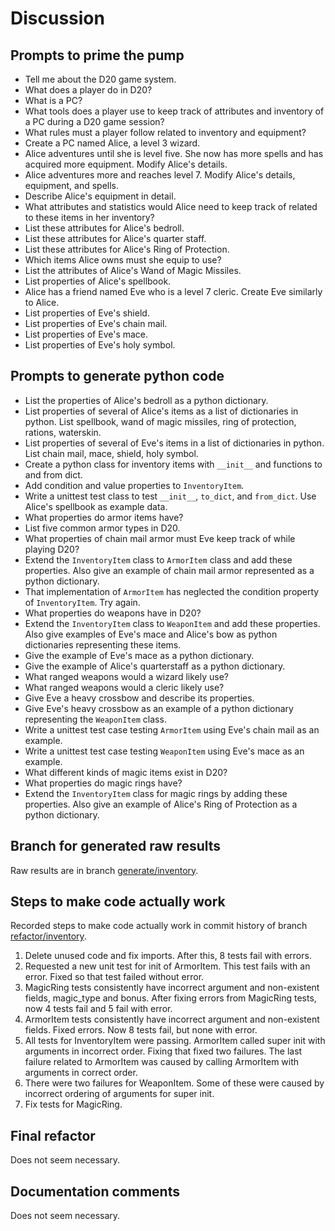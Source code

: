 # Discussion

## Prompts to prime the pump

- Tell me about the D20 game system.
- What does a player do in D20?
- What is a PC?
- What tools does a player use to keep track of attributes and inventory of a PC during a D20 game session?
- What rules must a player follow related to inventory and equipment?
- Create a PC named Alice, a level 3 wizard.
- Alice adventures until she is level five. She now has more spells and has acquired more equipment. Modify Alice's details.
- Alice adventures more and reaches level 7. Modify Alice's details, equipment, and spells.
- Describe Alice's equipment in detail.
- What attributes and statistics would Alice need to keep track of related to these items in her inventory?
- List these attributes for Alice's bedroll.
- List these attributes for Alice's quarter staff.
- List these attributes for Alice's Ring of Protection.
- Which items Alice owns must she equip to use?
- List the attributes of Alice's Wand of Magic Missiles.
- List properties of Alice's spellbook.
- Alice has a friend named Eve who is a level 7 cleric. Create Eve similarly to Alice.
- List properties of Eve's shield.
- List properties of Eve's chain mail.
- List properties of Eve's mace.
- List properties of Eve's holy symbol.


## Prompts to generate python code

- List the properties of Alice's bedroll as a python dictionary.
- List properties of several of Alice's items as a list of dictionaries in python. List spellbook, wand of magic missiles, ring of protection, rations, waterskin.
- List properties of several of Eve's items in a list of dictionaries in python. List chain mail, mace, shield, holy symbol.
- Create a python class for inventory items with `__init__` and functions to and from dict.
- Add condition and value properties to `InventoryItem`.
- Write a unittest test class to test `__init__`, `to_dict`, and `from_dict`. Use Alice's spellbook as example data.
- What properties do armor items have?
- List five common armor types in D20.
- What properties of chain mail armor must Eve keep track of while playing D20?
- Extend the `InventoryItem` class to `ArmorItem` class and add these properties. Also give an example of chain mail armor represented as a python dictionary.
- That implementation of `ArmorItem` has neglected the condition property of `InventoryItem`. Try again.
- What properties do weapons have in D20?
- Extend the `InventoryItem` class to `WeaponItem` and add these properties. Also give examples of Eve's mace and Alice's bow as python dictionaries representing these items.
- Give the example of Eve's mace as a python dictionary.
- Give the example of Alice's quarterstaff as a python dictionary.
- What ranged weapons would a wizard likely use?
- What ranged weapons would a cleric likely use?
- Give Eve a heavy crossbow and describe its properties.
- Give Eve's heavy crossbow as an example of a python dictionary representing the `WeaponItem` class.
- Write a unittest test case testing `ArmorItem` using Eve's chain mail as an example.
- Write a unittest test case testing `WeaponItem` using Eve's mace as an example.
- What different kinds of magic items exist in D20?
- What properties do magic rings have?
- Extend the `InventoryItem` class for magic rings by adding these properties. Also give an example of Alice's Ring of Protection as a python dictionary.

## Branch for generated raw results

Raw results are in branch [generate/inventory](https://github.com/newexo/icosahedron/tree/generate/inventory).

## Steps to make code actually work

Recorded steps to make code actually work in commit history of branch [refactor/inventory](https://github.com/newexo/icosahedron/tree/refactor/inventory).

1. Delete unused code and fix imports. After this, 8 tests fail with errors.
2. Requested a new unit test for init of ArmorItem. This test fails with an error. Fixed so that test failed without 
error.
3. MagicRing tests consistently have incorrect argument and non-existent fields, magic_type and bonus. After fixing 
errors from MagicRing tests, now 4 tests fail and 5 fail with error.
4. ArmorItem tests consistently have incorrect argument and non-existent fields. Fixed errors. Now 8 tests fail, but 
none with error.
5. All tests for InventoryItem were passing. ArmorItem called super init with arguments in incorrect order. Fixing that 
fixed two failures. The last failure related to ArmorItem was caused by calling ArmorItem with arguments in correct
order.
6. There were two failures for WeaponItem. Some of these were caused by incorrect ordering of arguments for super init.
7. Fix tests for MagicRing.

## Final refactor

Does not seem necessary.

## Documentation comments

Does not seem necessary.
